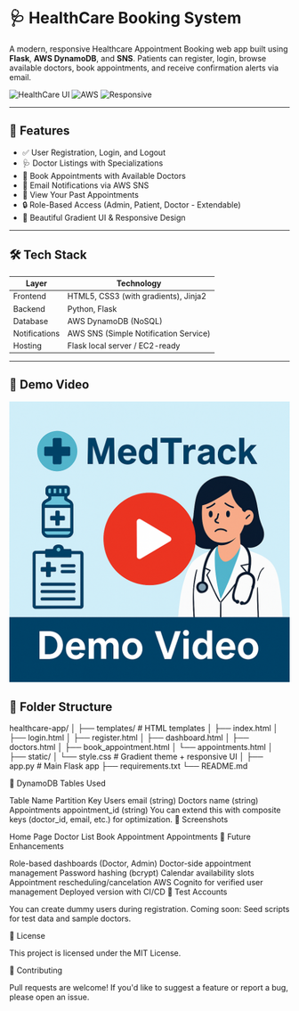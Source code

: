 # 🩺 HealthCare Booking System

A modern, responsive Healthcare Appointment Booking web app built using **Flask**, **AWS DynamoDB**, and **SNS**. Patients can register, login, browse available doctors, book appointments, and receive confirmation alerts via email.

![HealthCare UI](https://img.shields.io/badge/Flask-2.3-blue?logo=flask) ![AWS](https://img.shields.io/badge/AWS-DynamoDB%20%2F%20SNS-orange?logo=amazonaws) ![Responsive](https://img.shields.io/badge/UI-Responsive-green)

---

## 🌟 Features

- ✅ User Registration, Login, and Logout
- 🩺 Doctor Listings with Specializations
- 📅 Book Appointments with Available Doctors
- 📧 Email Notifications via AWS SNS
- 🧾 View Your Past Appointments
- 🔒 Role-Based Access (Admin, Patient, Doctor - Extendable)
- 💠 Beautiful Gradient UI & Responsive Design

---

## 🛠️ Tech Stack

| Layer         | Technology                  |
|---------------|------------------------------|
| Frontend      | HTML5, CSS3 (with gradients), Jinja2 |
| Backend       | Python, Flask                |
| Database      | AWS DynamoDB (NoSQL)         |
| Notifications | AWS SNS (Simple Notification Service) |
| Hosting       | Flask local server / EC2-ready |

---

## 🎥 Demo Video
[![Watch the Demo](demo-thumbnail.png)](https://drive.google.com/file/d/1m0nCIB16Wc3wr9F4SOUdD6Tb099AiYop/view?usp=sharing)

## 📁 Folder Structure

healthcare-app/
│
├── templates/ # HTML templates
│ ├── index.html
│ ├── login.html
│ ├── register.html
│ ├── dashboard.html
│ ├── doctors.html
│ ├── book_appointment.html
│ └── appointments.html
│
├── static/
│ └── style.css # Gradient theme + responsive UI
│
├── app.py # Main Flask app
├── requirements.txt
└── README.md

🧾 DynamoDB Tables Used

Table Name	Partition Key
Users	email (string)
Doctors	name (string)
Appointments	appointment_id (string)
You can extend this with composite keys (doctor_id, email, etc.) for optimization.
📸 Screenshots

Home Page	Doctor List	Book Appointment	Appointments
📌 Future Enhancements

 Role-based dashboards (Doctor, Admin)
 Doctor-side appointment management
 Password hashing (bcrypt)
 Calendar availability slots
 Appointment rescheduling/cancelation
 AWS Cognito for verified user management
 Deployed version with CI/CD
🧪 Test Accounts

You can create dummy users during registration.
Coming soon: Seed scripts for test data and sample doctors.

📄 License

This project is licensed under the MIT License.

🙌 Contributing

Pull requests are welcome! If you'd like to suggest a feature or report a bug, please open an issue.
